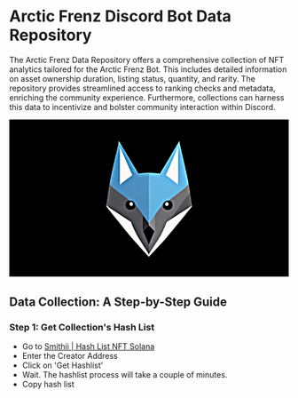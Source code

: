 # Arctic Frenz Discord Bot Data Repository

The Arctic Frenz Data Repository offers a comprehensive collection of NFT analytics tailored for the Arctic Frenz Bot. This includes detailed information on asset ownership duration, listing status, quantity, and rarity. The repository provides streamlined access to ranking checks and metadata, enriching the community experience. Furthermore, collections can harness this data to incentivize and bolster community interaction within Discord.

![Arctic Frenz Visualization](https://raw.githubusercontent.com/davidbeard741/arcticfrenz-data/main/images/IMG_3153.gif)

## Data Collection: A Step-by-Step Guide

### Step 1: Get Collection's Hash List

- Go to [Smithii | Hash List NFT Solana](https://tools.smithii.io/hashlist/solana)
- Enter the Creator Address
- Click on 'Get Hashlist'
- Wait. The hashlist process will take a couple of minutes.
- Copy hash list